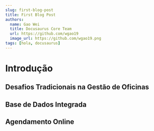 ```yaml
---
slug: first-blog-post
title: First Blog Post
authors:
  name: Gao Wei
  title: Docusaurus Core Team
  url: https://github.com/wgao19
  image_url: https://github.com/wgao19.png
tags: [hola, docusaurus]
---
```


# Introdução



## Desafios Tradicionais na Gestão de Oficinas


## Base de Dados Integrada


## Agendamento Online

